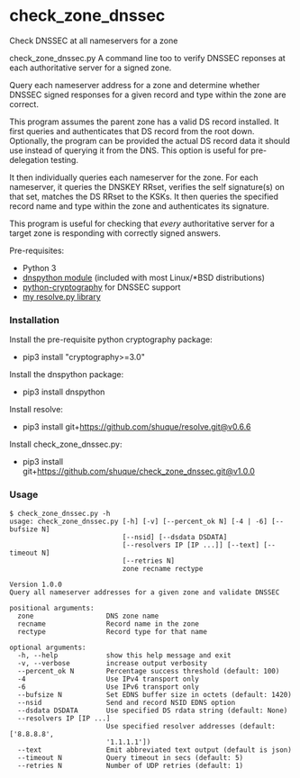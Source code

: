 # check_zone_dnssec
Check DNSSEC at all nameservers for a zone

check_zone_dnssec.py
A command line too to verify DNSSEC reponses at each authoritative
server for a signed zone.

Query each nameserver address for a zone and determine whether
DNSSEC signed responses for a given record and type within the
zone are correct.

This program assumes the parent zone has a valid DS record installed.
It first queries and authenticates that DS record from the root down.
Optionally, the program can be provided the actual DS record data it
should use instead of querying it from the DNS. This option is useful
for pre-delegation testing.

It then individually queries each nameserver for the zone. For each
nameserver, it queries the DNSKEY RRset, verifies the self signature(s)
on that set, matches the DS RRset to the KSKs. It then queries the
specified record name and type within the zone and authenticates its
signature.

This program is useful for checking that _every_ authoritative server
for a target zone is responding with correctly signed answers.

Pre-requisites:
- Python 3
- [dnspython module](http://www.dnspython.org/) (included with most Linux/*BSD distributions)
- [python-cryptography](https://cryptography.io/en/latest/) for DNSSEC support
- [my resolve.py library](https://github.com/shuque/resolve)


### Installation

Install the pre-requisite python cryptography package:

* pip3 install "cryptography>=3.0"

Install the dnspython package:

* pip3 install dnspython

Install resolve:

* pip3 install git+https://github.com/shuque/resolve.git@v0.6.6

Install check_zone_dnssec.py:

* pip3 install git+https://github.com/shuque/check_zone_dnssec.git@v1.0.0


### Usage

```
$ check_zone_dnssec.py -h
usage: check_zone_dnssec.py [-h] [-v] [--percent_ok N] [-4 | -6] [--bufsize N]
                            [--nsid] [--dsdata DSDATA]
                            [--resolvers IP [IP ...]] [--text] [--timeout N]
                            [--retries N]
                            zone recname rectype

Version 1.0.0
Query all nameserver addresses for a given zone and validate DNSSEC

positional arguments:
  zone                  DNS zone name
  recname               Record name in the zone
  rectype               Record type for that name

optional arguments:
  -h, --help            show this help message and exit
  -v, --verbose         increase output verbosity
  --percent_ok N        Percentage success threshold (default: 100)
  -4                    Use IPv4 transport only
  -6                    Use IPv6 transport only
  --bufsize N           Set EDNS buffer size in octets (default: 1420)
  --nsid                Send and record NSID EDNS option
  --dsdata DSDATA       Use specified DS rdata string (default: None)
  --resolvers IP [IP ...]
                        Use specified resolver addresses (default: ['8.8.8.8',
                        '1.1.1.1'])
  --text                Emit abbreviated text output (default is json)
  --timeout N           Query timeout in secs (default: 5)
  --retries N           Number of UDP retries (default: 1)
```
